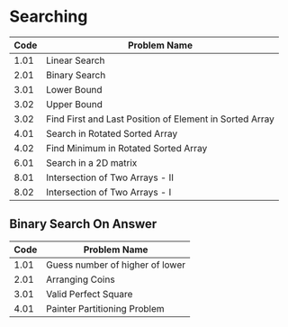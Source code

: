 # Searching

| Code  | Problem Name                 
|-------|------------------------------
| 1.01  | Linear Search
| 2.01  | Binary Search  
| 3.01  | Lower Bound
| 3.02  | Upper Bound
| 3.02  | Find First and Last Position of Element in Sorted Array
| 4.01  | Search in Rotated Sorted Array
| 4.02  | Find Minimum in Rotated Sorted Array
| 6.01  | Search in a 2D matrix
| 8.01  | Intersection of Two Arrays - II
| 8.02  | Intersection of Two Arrays - I



## Binary Search On Answer
| Code  | Problem Name                 
|-------|------------------------------
| 1.01  | Guess number of higher of lower
| 2.01  | Arranging Coins     
| 3.01  | Valid Perfect Square
| 4.01  | Painter Partitioning Problem        
